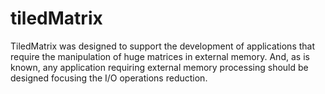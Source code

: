 tiledMatrix
===========

TiledMatrix was designed to support the development of applications that require the manipulation of huge matrices in external memory. And, as is known, any application requiring external memory processing should be designed focusing the I/O operations reduction.
